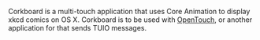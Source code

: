 Corkboard is a multi-touch application that uses Core Animation to display xkcd comics on OS X. Corkboard is to be used with [OpenTouch](http://code.google.com/p/opentouch), or another application for that sends TUIO messages.